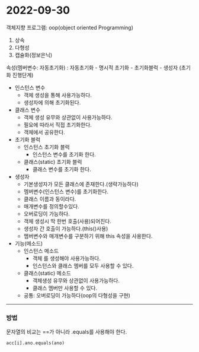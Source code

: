 2022-09-30
================================
객체지향 프로그램: oop(object oriented Programming)   
1. 상속
2. 다형성
3. 캡슐화(정보은닉)
	
속성(멤버변수: 자동초기화) : 자동초기화 - 명시적 초기화 - 초기화블럭 - 생성자 (초기화 진행단계)
- 인스턴스 변수
	- 객체 생성을 통해 사용가능하다.
	- 생성자에 의해 초기화된다.
- 클래스 변수
	- 객체 생성 유무와 상관없이 사용가능하다.
	- 필요에 따라서 직접 초기화한다.
	- 객체에서 공유한다.
- 초기화 블럭
	- 인스턴스 초기화 블럭
	    - 인스턴스 변수를 초기화 한다.
    - 클래스(static) 초기화 블럭
		- 클래스 변수를 초기화 한다.
- 생성자
	- 기본생성자가 모든 클래스에 존재한다.(생략가능하다)
	- 멤버변수(인스턴스 변수)를 초기화한다.
	- 클래스 이름과 동이라다.
	- 매개변수를 정의할수있다.
	- 오버로딩이 가능하다.
	- 객체 생성시 딱 한번 호출(사용)되어진다.
	- 생성자 간 호출이 가능하다.(this()사용)
	- 멤버변수와 매개변수를 구분하기 위해 this 속성을 사용한다.
- 기능(메소드)
	- 인스턴스 메소드 
	   	- 객체 를 생성해야 사용가능하다.
		- 인스턴스와 클래스 멤버를 모두 사용할 수 있다.
	- 클래스(static) 메소드
		- 객체생성 유무와 상관없이 사용가능하다.
		- 클래스 멤버만 사용할 수 있다.
	- 공통: 오버로딩이 가능하다(oop의 다형성을 구현)

---------------------
### 방법
문자열의 비교는 ==가 아니라  .equals를 사용해야 한다.
```
acc[i].ano.equals(ano)
```